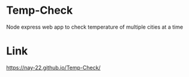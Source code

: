 # Temp-Check
Node express web app to check temperature of multiple cities at a time

# Link
https://nay-22.github.io/Temp-Check/
